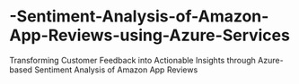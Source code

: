 # -Sentiment-Analysis-of-Amazon-App-Reviews-using-Azure-Services
Transforming Customer Feedback into Actionable Insights through Azure-based Sentiment Analysis of Amazon App Reviews
